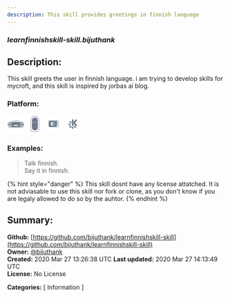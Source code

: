 ```yaml
---
description: This skill provides greetings in finnish language
---
```


### _learnfinnishskill-skill.bijuthank_  
## Description:  
This skill greets the user in finnish language. i am trying to develop skills for mycroft, and this skill is inspired by jorbas ai blog.  
  
  
### Platform:  
 ![Mark I](../.gitbook/assets/mark-1-icon.png)  ![Mark II](../.gitbook/assets/mark-2-icon.png)  ![Picroft](../.gitbook/assets/picroft-icon.png)  ![plasmoid](../.gitbook/assets/kde.png)   
### Examples:  
> Talk finnish.  
> Say it in finnish.  
  
{% hint style="danger" %}
This skill dosnt have any license attatched. It is not adviasable to use this skill nor fork or clone, as you don't know if you are legaly allowed to do so by the auhtor.
{% endhint %}
  
## Summary:  
**Github:** [https://github.com/bijuthank/learnfinnishskill-skill](https://github.com/bijuthank/learnfinnishskill-skill)  
**Owner:** [@bijuthank](https://github.com/bijuthank)  
**Created:** 2020 Mar 27 13:26:38 UTC  **Last updated:** 2020 Mar 27 14:13:49 UTC  
**License:** No License  
  
**Categories:** [ Information ]   
